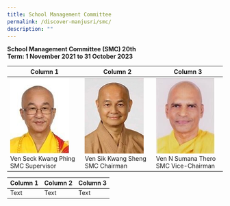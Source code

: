 ```yaml
---
title: School Management Committee
permalink: /discover-manjusri/smc/
description: ""
---
```

**School Management Committee (SMC)
20th <br>Term: 1 November 2021 to 31 October 2023**



| Column 1 | Column 2 | Column 3 |
| -------- | -------- | -------- |
| ![Ven Seck Kwang Phing - SMC Supervisor](/images/Discover%20Manjusri/Smc/picture1.jpg) Ven Seck Kwang Phing<br>SMC Supervisor | ![](/images/Discover%20Manjusri/Smc/picture2.jpg) Ven Sik Kwang Sheng<br>SMC Chairman   | ![](/images/Discover%20Manjusri/Smc/picture3.jpg)Ven N Sumana Thero<br>SMC Vice-Chairman  |




| Column 1 | Column 2 | Column 3 |
| -------- | -------- | -------- |
| Text     | Text     | Text     |

